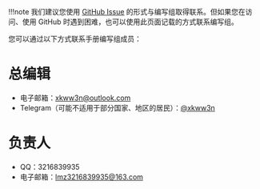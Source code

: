 !!!note
    我们建议您使用 [GitHub Issue](https://github.com/su-gzno3ms/tech-guide/issues) 的形式与编写组取得联系。但如果您在访问、使用 GitHub 时遇到困难，也可以使用此页面记载的方式联系编写组。

您可以通过以下方式联系手册编写组成员：

# 总编辑

- 电子邮箱：[xkww3n@outlook.com](mailto:xkww3n@outlook.com)
- Telegram（可能不适用于部分国家、地区的居民）：[@xkww3n](https://t.me/xkww3n)

# 负责人

- QQ：3216839935
- 电子邮箱：[lmz3216839935@163.com](mailto:lmz3216839935@163.com)
